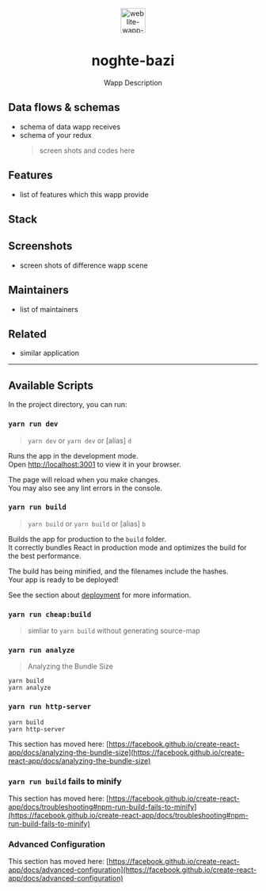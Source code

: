 <div align="center">
  <img alt="weblite-wapp-brand" src="./public/store.svg" width="50" heigth="50"/>
	<h1>noghte-bazi</h1>
		Wapp Description
</div>

## Data flows & schemas

- schema of data wapp receives
- schema of your redux
  > screen shots and codes here

## Features

- list of features which this wapp provide

## Stack

## Screenshots

- screen shots of difference wapp scene

## Maintainers

- list of maintainers

## Related

- similar application

---

## Available Scripts

In the project directory, you can run:

### `yarn run dev`

> `yarn dev` or `yarn dev` or [alias] `d`

Runs the app in the development mode.\
Open [http://localhost:3001](http://localhost:3001) to view it in your browser.

The page will reload when you make changes.\
You may also see any lint errors in the console.

### `yarn run build`

> `yarn build` or `yarn build` or [alias] `b`

Builds the app for production to the `build` folder.\
It correctly bundles React in production mode and optimizes the build for the best performance.

The build has being minified, and the filenames include the hashes.\
Your app is ready to be deployed!

See the section about [deployment](https://facebook.github.io/create-react-app/docs/deployment) for more information.

### `yarn run cheap:build`

> simliar to `yarn build` without generating source-map

### `yarn run analyze`

> Analyzing the Bundle Size

```
yarn build
yarn analyze
```

### `yarn run http-server`

```
yarn build
yarn http-server
```

This section has moved here: [https://facebook.github.io/create-react-app/docs/analyzing-the-bundle-size](https://facebook.github.io/create-react-app/docs/analyzing-the-bundle-size)

### `yarn run build` fails to minify

This section has moved here: [https://facebook.github.io/create-react-app/docs/troubleshooting#npm-run-build-fails-to-minify](https://facebook.github.io/create-react-app/docs/troubleshooting#npm-run-build-fails-to-minify)

### Advanced Configuration

This section has moved here: [https://facebook.github.io/create-react-app/docs/advanced-configuration](https://facebook.github.io/create-react-app/docs/advanced-configuration)
